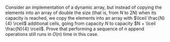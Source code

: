 Consider an implementation of a dynamic array, but instead of copying
the elements into an array of double the size (that is, from $N$ to $2N$) when
its capacity is reached, we copy the elements into an array with $\lceil \frac{N}{4} \rceil$
additional cells, going from capacity $N$ to capacity $N + \lceil \frac{N}{4} \rceil$. Prove that
performing a sequence of $n$ append operations still runs in $O(n)$ time in this case.